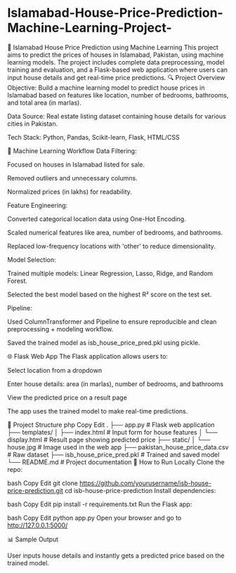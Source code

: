 # Islamabad-House-Price-Prediction-Machine-Learning-Project-
🏡 Islamabad House Price Prediction using Machine Learning
This project aims to predict the prices of houses in Islamabad, Pakistan, using machine learning models. The project includes complete data preprocessing, model training and evaluation, and a Flask-based web application where users can input house details and get real-time price predictions.
🔍 Project Overview
Objective: Build a machine learning model to predict house prices in Islamabad based on features like location, number of bedrooms, bathrooms, and total area (in marlas).

Data Source: Real estate listing dataset containing house details for various cities in Pakistan.

Tech Stack: Python, Pandas, Scikit-learn, Flask, HTML/CSS

🧠 Machine Learning Workflow
Data Filtering:

Focused on houses in Islamabad listed for sale.

Removed outliers and unnecessary columns.

Normalized prices (in lakhs) for readability.

Feature Engineering:

Converted categorical location data using One-Hot Encoding.

Scaled numerical features like area, number of bedrooms, and bathrooms.

Replaced low-frequency locations with 'other' to reduce dimensionality.

Model Selection:

Trained multiple models: Linear Regression, Lasso, Ridge, and Random Forest.

Selected the best model based on the highest R² score on the test set.

Pipeline:

Used ColumnTransformer and Pipeline to ensure reproducible and clean preprocessing + modeling workflow.

Saved the trained model as isb_house_price_pred.pkl using pickle.

🌐 Flask Web App
The Flask application allows users to:

Select location from a dropdown

Enter house details: area (in marlas), number of bedrooms, and bathrooms

View the predicted price on a result page

The app uses the trained model to make real-time predictions.

📁 Project Structure
php
Copy
Edit
.
├── app.py                  # Flask web application
├── templates/
│   ├── index.html          # Input form for house features
│   └── display.html        # Result page showing predicted price
├── static/
│   └── house.jpg           # Image used in the web app
├── pakistan_house_price_data.csv  # Raw dataset
├── isb_house_price_pred.pkl       # Trained and saved model
└── README.md              # Project documentation
🚀 How to Run Locally
Clone the repo:

bash
Copy
Edit
git clone https://github.com/yourusername/isb-house-price-prediction.git
cd isb-house-price-prediction
Install dependencies:

bash
Copy
Edit
pip install -r requirements.txt
Run the Flask app:

bash
Copy
Edit
python app.py
Open your browser and go to http://127.0.0.1:5000/

📊 Sample Output

User inputs house details and instantly gets a predicted price based on the trained model.

